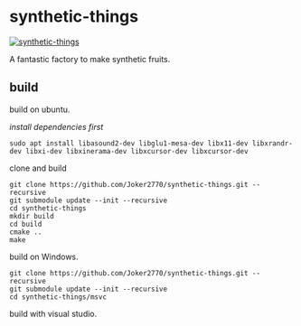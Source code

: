 # synthetic-things

[![synthetic-things](https://snapcraft.io/synthetic-things/badge.svg)](https://snapcraft.io/synthetic-things)

A fantastic factory to make synthetic fruits.

## build
build on ubuntu.

_install dependencies first_

~~~
sudo apt install libasound2-dev libglu1-mesa-dev libx11-dev libxrandr-dev libxi-dev libxinerama-dev libxcursor-dev libxcursor-dev
~~~

clone and build

~~~
git clone https://github.com/Joker2770/synthetic-things.git --recursive
git submodule update --init --recursive
cd synthetic-things
mkdir build
cd build
cmake ..
make
~~~

build on Windows.

~~~
git clone https://github.com/Joker2770/synthetic-things.git --recursive
git submodule update --init --recursive
cd synthetic-things/msvc
~~~

build with visual studio.